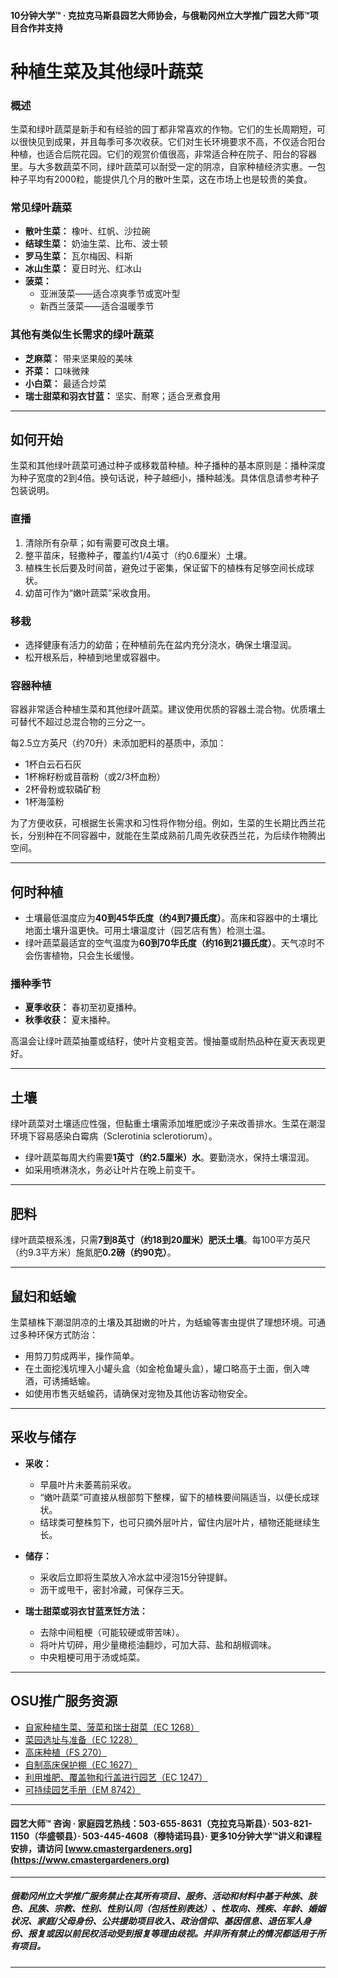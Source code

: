 #### 10分钟大学™ · 克拉克马斯县园艺大师协会，与俄勒冈州立大学推广园艺大师™项目合作并支持

# 种植生菜及其他绿叶蔬菜

### 概述

生菜和绿叶蔬菜是新手和有经验的园丁都非常喜欢的作物。它们的生长周期短，可以很快见到成果，并且每季可多次收获。它们对生长环境要求不高，不仅适合阳台种植，也适合后院花园。它们的观赏价值很高，非常适合种在院子、阳台的容器里。与大多数蔬菜不同，绿叶蔬菜可以耐受一定的阴凉，自家种植经济实惠。一包种子平均有2000粒，能提供几个月的散叶生菜，这在市场上也是较贵的美食。

### 常见绿叶蔬菜

- **散叶生菜：** 橡叶、红帆、沙拉碗
- **结球生菜：** 奶油生菜、比布、波士顿
- **罗马生菜：** 瓦尔梅因、科斯
- **冰山生菜：** 夏日时光、红冰山
- **菠菜：**
  - 亚洲菠菜——适合凉爽季节或宽叶型
  - 新西兰菠菜——适合温暖季节

### 其他有类似生长需求的绿叶蔬菜

- **芝麻菜：** 带来坚果般的美味
- **芥菜：** 口味微辣
- **小白菜：** 最适合炒菜
- **瑞士甜菜和羽衣甘蓝：** 坚实、耐寒；适合烹煮食用

---

## 如何开始

生菜和其他绿叶蔬菜可通过种子或移栽苗种植。种子播种的基本原则是：播种深度为种子宽度的2到4倍。换句话说，种子越细小，播种越浅。具体信息请参考种子包装说明。

### 直播

1. 清除所有杂草；如有需要可改良土壤。
2. 整平苗床，轻撒种子，覆盖约1/4英寸（约0.6厘米）土壤。
3. 植株生长后要及时间苗，避免过于密集，保证留下的植株有足够空间长成球状。
4. 幼苗可作为“嫩叶蔬菜”采收食用。

### 移栽

- 选择健康有活力的幼苗；在种植前先在盆内充分浇水，确保土壤湿润。
- 松开根系后，种植到地里或容器中。

### 容器种植

容器非常适合种植生菜和其他绿叶蔬菜。建议使用优质的容器土混合物。优质壤土可替代不超过总混合物的三分之一。

每2.5立方英尺（约70升）未添加肥料的基质中，添加：

- 1杯白云石石灰
- 1杯棉籽粉或苜蓿粉（或2/3杯血粉）
- 2杯骨粉或软磷矿粉
- 1杯海藻粉

为了方便收获，可根据生长需求和习性将作物分组。例如，生菜的生长期比西兰花长，分别种在不同容器中，就能在生菜成熟前几周先收获西兰花，为后续作物腾出空间。

---

## 何时种植

- 土壤最低温度应为**40到45华氏度（约4到7摄氏度）**。高床和容器中的土壤比地面土壤升温更快。可用土壤温度计（园艺店有售）检测土温。
- 绿叶蔬菜最适宜的空气温度为**60到70华氏度（约16到21摄氏度）**。天气凉时不会伤害植物，只会生长缓慢。

### 播种季节

- **夏季收获：** 春初至初夏播种。
- **秋季收获：** 夏末播种。

高温会让绿叶蔬菜抽薹或结籽，使叶片变粗变苦。慢抽薹或耐热品种在夏天表现更好。

---

## 土壤

绿叶蔬菜对土壤适应性强，但黏重土壤需添加堆肥或沙子来改善排水。生菜在潮湿环境下容易感染白霉病（Sclerotinia sclerotiorum）。

- 绿叶蔬菜每周大约需要**1英寸（约2.5厘米）水**。要勤浇水，保持土壤湿润。
- 如采用喷淋浇水，务必让叶片在晚上前变干。

---

## 肥料

绿叶蔬菜根系浅，只需**7到8英寸（约18到20厘米）肥沃土壤**。每100平方英尺（约9.3平方米）施氮肥**0.2磅（约90克）**。

---

## 鼠妇和蛞蝓

生菜植株下潮湿阴凉的土壤及其甜嫩的叶片，为蛞蝓等害虫提供了理想环境。可通过多种环保方式防治：

- 用剪刀剪成两半，操作简单。
- 在土面挖浅坑埋入小罐头盒（如金枪鱼罐头盒），罐口略高于土面，倒入啤酒，可诱捕蛞蝓。
- 如使用市售灭蛞蝓药，请确保对宠物及其他访客动物安全。

---

## 采收与储存

- **采收：**
  - 早晨叶片未萎蔫前采收。
  - “嫩叶蔬菜”可直接从根部剪下整棵，留下的植株要间隔适当，以便长成球状。
  - 结球类可整株剪下，也可只摘外层叶片，留住内层叶片，植物还能继续生长。

- **储存：**
  - 采收后立即将生菜放入冷水盆中浸泡15分钟提鲜。
  - 沥干或甩干，密封冷藏，可保存三天。

- **瑞士甜菜或羽衣甘蓝烹饪方法：**
  - 去除中间粗梗（可能较硬或带苦味）。
  - 将叶片切碎，用少量橄榄油翻炒，可加大蒜、盐和胡椒调味。
  - 中央粗梗可用于汤或炖菜。

---

## OSU推广服务资源

- [自家种植生菜、菠菜和瑞士甜菜（EC 1268）](https://catalog.extension.oregonstate.edu/)
- [菜园选址与准备（EC 1228）](https://catalog.extension.oregonstate.edu/)
- [高床种植（FS 270）](https://catalog.extension.oregonstate.edu/)
- [自制高床保护棚（EC 1627）](https://catalog.extension.oregonstate.edu/)
- [利用堆肥、覆盖物和行盖进行园艺（EC 1247）](https://catalog.extension.oregonstate.edu/)
- [可持续园艺手册（EM 8742）](https://catalog.extension.oregonstate.edu/)

---

#### 园艺大师™ 咨询 · 家庭园艺热线：503-655-8631（克拉克马斯县）· 503-821-1150（华盛顿县）· 503-445-4608（穆特诺玛县）· 更多10分钟大学™讲义和课程安排，请访问 [www.cmastergardeners.org](https://www.cmastergardeners.org)

---

##### 俄勒冈州立大学推广服务禁止在其所有项目、服务、活动和材料中基于种族、肤色、民族、宗教、性别、性别认同（包括性别表达）、性取向、残疾、年龄、婚姻状况、家庭/父母身份、公共援助项目收入、政治信仰、基因信息、退伍军人身份、报复或因以前民权活动受到报复等理由歧视。并非所有禁止的情况都适用于所有项目。
---